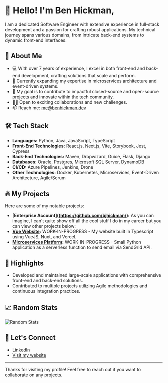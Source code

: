 # 👋 Hello! I'm Ben Hickman,

I am a dedicated Software Engineer with extensive experience in full-stack development and a passion for crafting robust applications. My technical journey spans various domains, from intricate back-end systems to dynamic front-end interfaces.

## 🚀 About Me

- 💻 With over 7 years of experience, I excel in both front-end and back-end development, crafting solutions that scale and perform.
- 🌱 Currently expanding my expertise in microservices architecture and event-driven systems.
- 🎯 My goal is to contribute to impactful closed-source and open-source projects and innovate within the tech community.
- 🧑‍💼 Open to exciting collaborations and new challenges.
- 📫 Reach me: me@benhickman.dev

## 🛠️ Tech Stack

- **Languages:** Python, Java, JavaScript, TypeScript
- **Front-End Technologies:** React.js, Next.js, Vite, Storybook, Jest, Cypress
- **Back-End Technologies:** Maven, Dropwizard, Guice, Flask, Django
- **Databases:** Oracle, Postgres, Microsoft SQL Server, DynamoDB
- **CI/CD:** Azure Pipelines, Jenkins, Drone
- **Other Technologies:** Docker, Kubernetes, Microservices, Event-Driven Architecture, Agile/Scrum

## 🔥 My Projects

Here are some of my notable projects:

- **[Enterprise Account]((https://github.com/bjhickman/):** As you can imagine, I can't quite show off all the cool stuff I do in my career but you can view other projects below: 
- **[Vue Website](https://github.com/cleverfakealias/ui):** WORK-IN-PROGRESS - My website built in Typescript using VueJS, Nuxt, and Vercel. 
- **[Microservices Platform](https://github.com/cleverfakealias/api):** WORK-IN-PROGRESS - Small Python application as a serverless function to send email via SendGrid API. 

## 🌟 Highlights

- Developed and maintained large-scale applications with comprehensive front-end and back-end solutions.
- Contributed to multiple projects utilizing Agile methodologies and continuous integration practices.

## 📈 Random Stats

![Random Stats](https://github-readme-stats.vercel.app/api?username=yourusername&show_icons=true&theme=radical)

## 🤝 Let's Connect

- [LinkedIn](https://www.linkedin.com/in/ben-hickman-02978819b/)
- [Visit my website](https://www.benhickman.dev)

---

Thanks for visiting my profile! Feel free to reach out if you want to collaborate on any projects.
